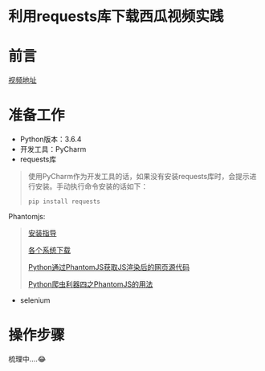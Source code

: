 # 利用requests库下载西瓜视频实践

# 前言

[视频地址](https://www.365yg.com/a6565656337697473037/?tt_from=copy_link&utm_campaign=client_share&timestamp=1528711505&app=video_article&utm_source=copy_link&iid=34797637181&utm_medium=ios#mid=93110569660)

# 准备工作

- Python版本：3.6.4
- 开发工具：PyCharm
- requests库

> 使用PyCharm作为开发工具的话，如果没有安装requests库时，会提示进行安装。手动执行命令安装的话如下：
>
> `pip install requests`

Phantomjs:

> [安装指导](https://blog.csdn.net/crisschan/article/details/52849022)
>
> [各个系统下载](http://phantomjs.org/download.html)
>
> [Python通过PhantomJS获取JS渲染后的网页源代码](https://www.cnblogs.com/yestreenstars/p/5511544.html)
>
> [Python爬虫利器四之PhantomJS的用法](https://www.cnblogs.com/yestreenstars/p/5511544.html)

- selenium



# 操作步骤

梳理中....😂